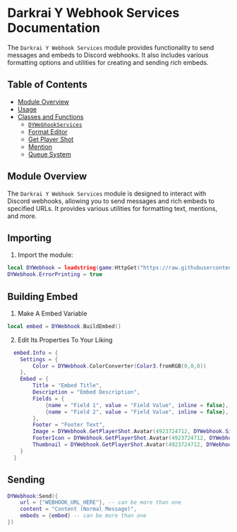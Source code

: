 # Darkrai Y Webhook Services Documentation

The `Darkrai Y Webhook Services` module provides functionality to send messages and embeds to Discord webhooks. It also includes various formatting options and utilities for creating and sending rich embeds.

## Table of Contents

- [Module Overview](#module-overview)
- [Usage](#importing)
- [Classes and Functions](#classes-and-functions)
  - [`DYWebhookServices`](#dywebhookservices-class)
  - [Format Editor](#format-editor)
  - [Get Player Shot](#get-player-shot)
  - [Mention](#mention)
  - [Queue System](#queue-system)

## Module Overview

The `Darkrai Y Webhook Services` module is designed to interact with Discord webhooks, allowing you to send messages and rich embeds to specified URLs. It provides various utilities for formatting text, mentions, and more.

## Importing

1. Import the module:
```lua
local DYWebhook = loadstring(game:HttpGet("https://raw.githubusercontent.com/GamingScripter/Darkrai-Y/main/Libraries/Webhook%20Services/Main"))()
DYWebhook.ErrorPrinting = true
```

## Building Embed

1. Make A Embed Variable
```lua
local embed = DYWebhook.BuildEmbed()
```

2. Edit Its Properties To Your Liking
```lua
  embed.Info = {
  	Settings = {
  		Color = DYWebhook.ColorConverter(Color3.fromRGB(0,0,0))
  	},
  	Embed = {
  		Title = "Embed Title",
  		Description = "Embed Description",
  		Fields = {
  			{name = "Field 1", value = "Field Value", inline = false},
  			{name = "Field 2", value = "Field Value", inline = false},
  		},
  		Footer = "Footer Text",
  		Image = DYWebhook.GetPlayerShot.Avatar(4923724712, DYWebhook.Size["420x420"]),
  		FooterIcon = DYWebhook.GetPlayerShot.Avatar(4923724712, DYWebhook.Size["420x420"]),
  		Thumbnail = DYWebhook.GetPlayerShot.Avatar(4923724712, DYWebhook.Size["420x420"])
  	}
  }
```

## Sending
```lua
DYWebhook:Send({
	url = {"WEBHOOK_URL_HERE"}, -- can be more than one
	content = "Content (Normal Message)",
	embeds = {embed} -- can be more than one
})
```
